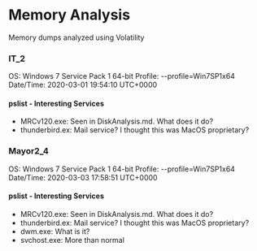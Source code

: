 # Memory Analysis

Memory dumps analyzed using Volatility

### IT_2

OS: Windows 7 Service Pack 1 64-bit
Profile: --profile=Win7SP1x64
Date/Time: 2020-03-01 19:54:10 UTC+0000

#### pslist - Interesting Services

- MRCv120.exe: Seen in DiskAnalysis.md. What does it do?
- thunderbird.ex: Mail service? I thought this was MacOS proprietary?


### Mayor2_4

OS: Windows 7 Service Pack 1 64-bit
Profile: --profile=Win7SP1x64
Date/Time: 2020-03-03 17:58:51 UTC+0000

#### pslist - Interesting Services

- MRCv120.exe: Seen in DiskAnalysis.md. What does it do?
- thunderbird.ex: Mail service? I thought this was MacOS proprietary?
- dwm.exe: What is it?
- svchost.exe: More than normal
